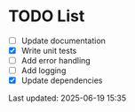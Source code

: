 # TODO List

- [ ] Update documentation
- [x] Write unit tests
- [ ] Add error handling
- [ ] Add logging
- [x] Update dependencies

Last updated: 2025-06-19 15:35
